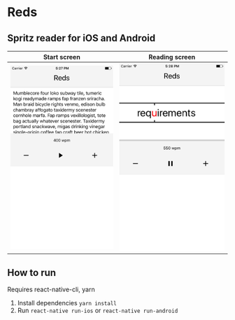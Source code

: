 # Reds

## Spritz reader for iOS and Android

Start screen             |  Reading screen
:-------------------------:|:-------------------------:
![](./screenshots/screenshot1.png)  |  ![](./screenshots/screenshot2.png)

## How to run  
Requires react-native-cli, yarn  

1. Install dependencies `yarn install`
2. Run `react-native run-ios` or `react-native run-android`
